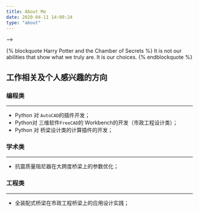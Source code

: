 ```yaml
---
title: About Me
date: 2020-04-11 14:09:24
type: "about"
---
```


<!-- <blockquote Harry Potter and the Chamber of Secrets, class="blockquote-center">
It is not our abilities that show what we truly are. It is our choices.

<!-- -- Harry Potter and the Chamber of Secrets -->
<!-- </blockquote> --> -->

{% blockquote Harry Potter and the Chamber of Secrets %}
It is not our abilities that show what we truly are. It is our choices.
{% endblockquote %}

## 工作相关及个人感兴趣的方向

###  编程类
---
+ Python 对 `AutoCAD`的插件开发；
+ Python对 三维软件`FreeCAD`的 Workbench的开发（市政工程设计类）；
+ Python 对 桥梁设计类的计算插件的开发；

### 学术类
***
+ 抗震质量阻尼器在大跨度桥梁上的参数优化；

### 工程类
***
+ 全装配式桥梁在市政工程桥梁上的应用设计实践；

